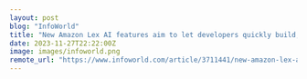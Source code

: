 ```yaml
---
layout: post
blog: "InfoWorld"
title: "New Amazon Lex AI features aim to let developers quickly build, enhance bots"
date: 2023-11-27T22:22:00Z
image: images/infoworld.png
remote_url: "https://www.infoworld.com/article/3711441/new-amazon-lex-ai-features-aim-to-let-developers-quickly-build-enhance-bots.html#tk.rss_applicationdevelopment"
---
```

